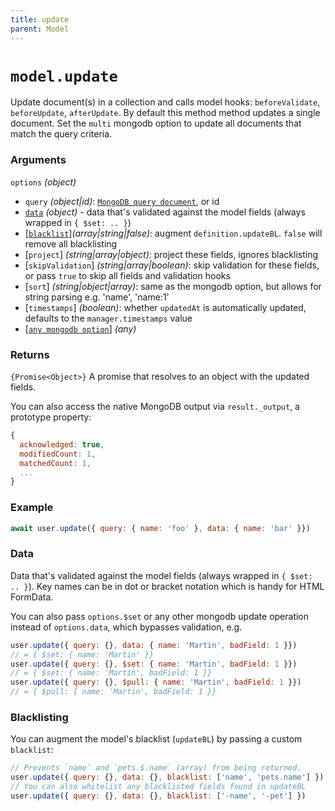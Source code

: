 ```yaml
---
title: update
parent: Model
---
```


# `model.update`

Update document(s) in a collection and calls model hooks: `beforeValidate`,  `beforeUpdate`,  `afterUpdate`. By default this method method updates a single document. Set the `multi` mongodb option to update all documents that match the query criteria.

### Arguments

`options` *(object)*

- `query` *(object\|id)*: [`MongoDB query document`](https://www.mongodb.com/docs/v5.0/tutorial/query-documents/), or id
- [`data`](#data) *(object)* - data that's validated against the model fields (always wrapped in `{ $set: .. }`)
- [[`blacklist`](#blacklisting)]*(array\|string\|false)*: augment `definition.updateBL`. `false` will remove all blacklisting
- [`project`] *(string\|array\|object)*: project these fields, ignores blacklisting
- [`skipValidation`] *(string\|array\|boolean)*:  skip validation for these fields, or pass `true` to skip all fields and validation hooks
- [`sort`] *(string\|object\|array)*: same as the mongodb option, but  allows for string parsing e.g. 'name', 'name:1'
- [`timestamps`] *(boolean)*: whether `updatedAt` is automatically updated, defaults to the `manager.timestamps` value
- [[`any mongodb option`](https://mongodb.github.io/node-mongodb-native/5.9/classes/Collection.html#updateMany)] *(any)*

### Returns

`{Promise<Object>}` A promise that resolves to an object with the updated fields.
 
You can also access the native MongoDB output via `result._output`, a prototype property:
```js
{
  acknowledged: true,
  modifiedCount: 1,
  matchedCount: 1,
  ...
}
```

### Example

```js
await user.update({ query: { name: 'foo' }, data: { name: 'bar' }})
```

### Data

Data that's validated against the model fields (always wrapped in `{ $set: .. }`). Key names can be in dot or bracket notation which is handy for HTML FormData.

You can also pass `options.$set` or any other mongodb update operation instead of `options.data`, which bypasses validation, e.g.

```js
user.update({ query: {}, data: { name: 'Martin', badField: 1 }})
// = { $set: { name: 'Martin' }}
user.update({ query: {}, $set: { name: 'Martin', badField: 1 }})
// = { $set: { name: 'Martin', badField: 1 }}
user.update({ query: {}, $pull: { name: 'Martin', badField: 1 }})
// = { $pull: { name: 'Martin', badField: 1 }}
```

### Blacklisting

You can augment the model's blacklist (`updateBL`) by passing a custom `blacklist`:

```js
// Prevents `name` and `pets.$.name` (array) from being returned.
user.update({ query: {}, data: {}, blacklist: ['name', 'pets.name'] })
// You can also whitelist any blacklisted fields found in updateBL
user.update({ query: {}, data: {}, blacklist: ['-name', '-pet'] })
